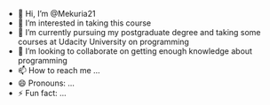 - 👋 Hi, I’m @Mekuria21 
- 👀 I’m interested in taking this course
- 🌱 I’m currently pursuing my postgraduate degree and taking some courses at Udacity University on programming
- 💞️ I’m looking to collaborate on getting enough knowledge about programming
- 📫 How to reach me ...
- 😄 Pronouns: ...
- ⚡ Fun fact: ...

<!---
Mekuria21/Mekuria21 is a ✨ special ✨ repository because its `README.md` (this file) appears on your GitHub profile.
You can click the Preview link to take a look at your changes.
--->
